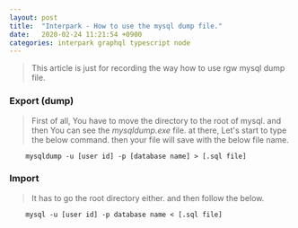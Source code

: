 ```yaml
---
layout: post
title:  "Interpark - How to use the mysql dump file."
date:   2020-02-24 11:21:54 +0900
categories: interpark graphql typescript node
---
```


> This article is just for recording the way how to use rgw mysql dump file.

### Export (dump)

> First of all, You have to move the directory to the root of mysql. and then You can see the _mysqldump.exe_ file. at there, Let's start to type the below command. then your file will save with the below file name.

```
    mysqldump -u [user id] -p [database name] > [.sql file]
```

### Import

> It has to go the root directory either. and then follow the below.

```
    mysql -u [user id] -p database name < [.sql file]
```